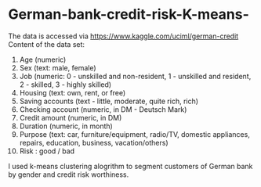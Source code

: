 # German-bank-credit-risk-K-means-
The data is accessed via https://www.kaggle.com/uciml/german-credit
Content of the data set:

1. Age (numeric)
2. Sex (text: male, female)
3. Job (numeric: 0 - unskilled and non-resident, 1 - unskilled and resident, 2 - skilled, 3 - highly skilled)
4. Housing (text: own, rent, or free)
5. Saving accounts (text - little, moderate, quite rich, rich)
6. Checking account (numeric, in DM - Deutsch Mark)
7. Credit amount (numeric, in DM)
8. Duration (numeric, in month)
9. Purpose (text: car, furniture/equipment, radio/TV, domestic appliances, repairs, education, business, vacation/others)
10. Risk : good / bad

I used k-means clustering alogrithm to segment customers of German bank by gender and credit risk worthiness. 
